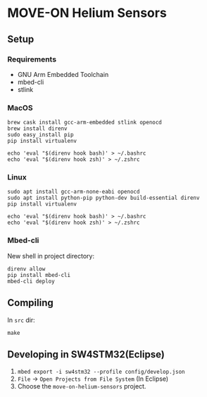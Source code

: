 # MOVE-ON Helium Sensors

## Setup

### Requirements
- GNU Arm Embedded Toolchain
- mbed-cli
- stlink

### MacOS
```
brew cask install gcc-arm-embedded stlink openocd
brew install direnv
sudo easy_install pip
pip install virtualenv

echo 'eval "$(direnv hook bash)' > ~/.bashrc
echo 'eval "$(direnv hook zsh)' > ~/.zshrc
```

### Linux
```
sudo apt install gcc-arm-none-eabi openocd
sudo apt install python-pip python-dev build-essential direnv
pip install virtualenv

echo 'eval "$(direnv hook bash)' > ~/.bashrc
echo 'eval "$(direnv hook zsh)' > ~/.zshrc
```

### Mbed-cli
New shell in project directory:
```
direnv allow
pip install mbed-cli
mbed-cli deploy
```

## Compiling
In `src` dir:
```
make
```



## Developing in SW4STM32(Eclipse)

1. `mbed export -i sw4stm32 --profile config/develop.json`
2. `File` -> `Open Projects from File System` (In Eclipse)
3. Choose the `move-on-helium-sensors` project.
